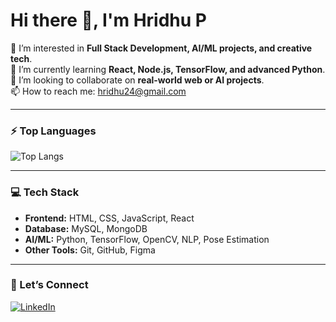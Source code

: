 # Hi there 👋, I'm Hridhu P

👀 I’m interested in **Full Stack Development, AI/ML projects, and creative tech**.  
🌱 I’m currently learning **React, Node.js, TensorFlow, and advanced Python**.  
💞️ I’m looking to collaborate on **real-world web or AI projects**.  
📫 How to reach me: [hridhu24@gmail.com](mailto:hridhu24@gmail.com)  

---
<!--
### 🔭 My GitHub Stats
![Hridhu's GitHub stats](https://github-readme-stats.vercel.app/api?username=hridhu24&show_icons=true&theme=radical)
-->

### ⚡ Top Languages
![Top Langs](https://github-readme-stats.vercel.app/api/top-langs/?username=hridhu24&layout=compact&theme=tokyonight)

---

### 💻 Tech Stack
- **Frontend:** HTML, CSS, JavaScript, React  
- **Database:** MySQL, MongoDB  
- **AI/ML:** Python, TensorFlow, OpenCV, NLP, Pose Estimation  
- **Other Tools:** Git, GitHub, Figma  

---

### 🌟 Let’s Connect
[![LinkedIn](https://img.shields.io/badge/LinkedIn-blue?style=flat-square&logo=linkedin&logoColor=white)](https://www.linkedin.com/in/hridhu-p)  


